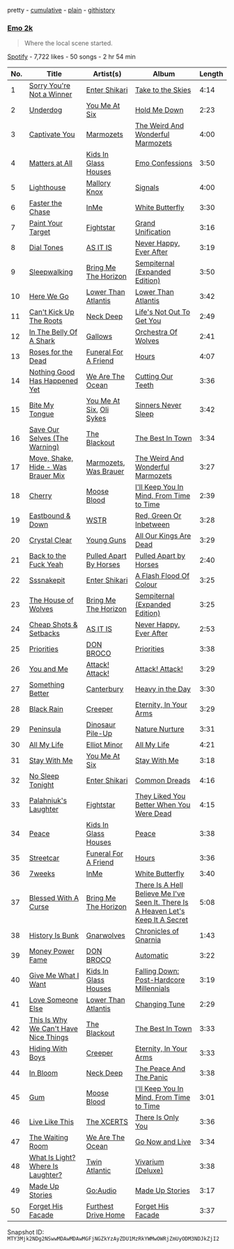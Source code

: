 pretty - [cumulative](/playlists/cumulative/37i9dQZF1DXdmNVJ304EF5.md) - [plain](/playlists/plain/37i9dQZF1DXdmNVJ304EF5) - [githistory](https://github.githistory.xyz/mackorone/spotify-playlist-archive/blob/main/playlists/plain/37i9dQZF1DXdmNVJ304EF5)

### [Emo 2k](https://open.spotify.com/playlist/37i9dQZF1DXdmNVJ304EF5)

> Where the local scene started.

[Spotify](https://open.spotify.com/user/spotify) - 7,722 likes - 50 songs - 2 hr 54 min

| No. | Title | Artist(s) | Album | Length |
|---|---|---|---|---|
| 1 | [Sorry You're Not a Winner](https://open.spotify.com/track/6PwxotrB99xgatKVzibmkz) | [Enter Shikari](https://open.spotify.com/artist/31jvzuB4ikftPQZJwrYfCF) | [Take to the Skies](https://open.spotify.com/album/5cO7wtkaJCY3SiV6g0MKHE) | 4:14 |
| 2 | [Underdog](https://open.spotify.com/track/4GMCZUi6cVQJ5wPWwJ36rW) | [You Me At Six](https://open.spotify.com/artist/1kNQXvepPjaPgUfeDAF2h6) | [Hold Me Down](https://open.spotify.com/album/5FakgYrhpMRNbQ9OaAP9YU) | 2:23 |
| 3 | [Captivate You](https://open.spotify.com/track/7msUsozEfRrk9ZDvk1ncgR) | [Marmozets](https://open.spotify.com/artist/3KEhhixoMshqSEJ71rS7w1) | [The Weird And Wonderful Marmozets](https://open.spotify.com/album/0g6Yixfp4y0wlDCY8ukhfp) | 4:00 |
| 4 | [Matters at All](https://open.spotify.com/track/4xcVz5h9ZArd4UG3EzDms1) | [Kids In Glass Houses](https://open.spotify.com/artist/0d630stEgFcD3GTKZPZFzY) | [Emo Confessions](https://open.spotify.com/album/1jNV367bAhq5M8szF4EG6f) | 3:50 |
| 5 | [Lighthouse](https://open.spotify.com/track/0VRmeU1YVF3044m1ByOR3m) | [Mallory Knox](https://open.spotify.com/artist/7bHTSvk96ULRLZPZr1SoCZ) | [Signals](https://open.spotify.com/album/37Yy9e50ytn0rWc2WpLmpR) | 4:00 |
| 6 | [Faster the Chase](https://open.spotify.com/track/3TyvUMUb5SG55CWxCwizoF) | [InMe](https://open.spotify.com/artist/6EXjdbEiqhPzodtf7MtVos) | [White Butterfly](https://open.spotify.com/album/6iBQRwQad8crW7TkoVZXcy) | 3:30 |
| 7 | [Paint Your Target](https://open.spotify.com/track/2luFHMQrq9yKgr1U8JubKH) | [Fightstar](https://open.spotify.com/artist/3CI0BdDDxe6D21RmqTB5fn) | [Grand Unification](https://open.spotify.com/album/1Y3M8nTpIKr1Vz8ufZthfC) | 3:16 |
| 8 | [Dial Tones](https://open.spotify.com/track/64WtHwNC5X0VzGfzA0IES3) | [AS IT IS](https://open.spotify.com/artist/3IXtskFMls8KXRipcIJT9y) | [Never Happy, Ever After](https://open.spotify.com/album/2fxvurudVER6VB5DBxo7S4) | 3:19 |
| 9 | [Sleepwalking](https://open.spotify.com/track/0gchQwxmBWj5no8NJ8b2yH) | [Bring Me The Horizon](https://open.spotify.com/artist/1Ffb6ejR6Fe5IamqA5oRUF) | [Sempiternal \(Expanded Edition\)](https://open.spotify.com/album/6IYPmM3xsOPL2XPSvf1ZAz) | 3:50 |
| 10 | [Here We Go](https://open.spotify.com/track/6jngGXpDL4VDaPUTAZebJf) | [Lower Than Atlantis](https://open.spotify.com/artist/1kF0gYnHLUJvFuPdoowO02) | [Lower Than Atlantis](https://open.spotify.com/album/25xQevIYTCKcvsw9fyZoDb) | 3:42 |
| 11 | [Can't Kick Up The Roots](https://open.spotify.com/track/1iKjPM2YygFxUqjUakAI4n) | [Neck Deep](https://open.spotify.com/artist/2TM0qnbJH4QPhGMCdPt7fH) | [Life's Not Out To Get You](https://open.spotify.com/album/3umOBqXWR9VnJTQoe9Qkkj) | 2:49 |
| 12 | [In The Belly Of A Shark](https://open.spotify.com/track/77Aq2TZHqT2qalPlcZIuOO) | [Gallows](https://open.spotify.com/artist/0LpwbxbT8dPiqUnul4ngzu) | [Orchestra Of Wolves](https://open.spotify.com/album/4kdf7PUYEUVsZ1yeBFVK6d) | 2:41 |
| 13 | [Roses for the Dead](https://open.spotify.com/track/6MVhQjz1SNN8IDTBlZwvwG) | [Funeral For A Friend](https://open.spotify.com/artist/4AbDWrmJPSOeIbT2Ou60ik) | [Hours](https://open.spotify.com/album/6ehpQ6J2cx9nlge4GlJcJ7) | 4:07 |
| 14 | [Nothing Good Has Happened Yet](https://open.spotify.com/track/4P4OboFVHRhISaaUgkNs8i) | [We Are The Ocean](https://open.spotify.com/artist/5RTzLFUNaRULfg2DPh5DPO) | [Cutting Our Teeth](https://open.spotify.com/album/6k7LABEa4IbFLMpCfHYxKb) | 3:36 |
| 15 | [Bite My Tongue](https://open.spotify.com/track/1FIWe0EWWE6D8soz2ZsMuM) | [You Me At Six](https://open.spotify.com/artist/1kNQXvepPjaPgUfeDAF2h6), [Oli Sykes](https://open.spotify.com/artist/1UXEXWWOTTZNlyFapwHDbW) | [Sinners Never Sleep](https://open.spotify.com/album/6qwklyZrZuJ7sQrRjGQAW8) | 3:42 |
| 16 | [Save Our Selves \(The Warning\)](https://open.spotify.com/track/3jme2RKgrkBcIs0wbwbc7B) | [The Blackout](https://open.spotify.com/artist/35b2hm2fvbdZnckJO6FijB) | [The Best In Town](https://open.spotify.com/album/0PtAekoQJNGjtrTfZFc6pp) | 3:34 |
| 17 | [Move, Shake, Hide \- Was Brauer Mix](https://open.spotify.com/track/5MrZ8zjALW5fsTjch9YLrT) | [Marmozets](https://open.spotify.com/artist/3KEhhixoMshqSEJ71rS7w1), [Was Brauer](https://open.spotify.com/artist/0FkFBPl6srrSG45Ihg1l0e) | [The Weird And Wonderful Marmozets](https://open.spotify.com/album/0g6Yixfp4y0wlDCY8ukhfp) | 3:27 |
| 18 | [Cherry](https://open.spotify.com/track/2HQY0sXTrBJCuxqJxbeMWB) | [Moose Blood](https://open.spotify.com/artist/5fEKZRCUa0JApec5Xy095q) | [I'll Keep You In Mind, From Time to Time](https://open.spotify.com/album/7aMvv0lYIhPyudfM1TmItV) | 2:39 |
| 19 | [Eastbound & Down](https://open.spotify.com/track/4Jl3syKPuB2YFZZhsSeniv) | [WSTR](https://open.spotify.com/artist/0ofhRkasSdhp6LUs7tFcF7) | [Red, Green Or Inbetween](https://open.spotify.com/album/4gw6oQ9Yk4m6mreJi6oGAV) | 3:28 |
| 20 | [Crystal Clear](https://open.spotify.com/track/1PLVyYmkSenOqxxYFxHaXw) | [Young Guns](https://open.spotify.com/artist/4v4qHupYi7eRJfkniHrp4Z) | [All Our Kings Are Dead](https://open.spotify.com/album/2Tnpi55ueYzTPBSMGXYVN0) | 3:29 |
| 21 | [Back to the Fuck Yeah](https://open.spotify.com/track/1Z3HppBWvZVtljguSS5v7k) | [Pulled Apart By Horses](https://open.spotify.com/artist/0AUkXuvc92Zd0E9qKbkfsy) | [Pulled Apart by Horses](https://open.spotify.com/album/1lxxfCmmdQeXoXPch8Yf6Y) | 2:40 |
| 22 | [Sssnakepit](https://open.spotify.com/track/6Jh59vr2EoZSvvBzyjZNpQ) | [Enter Shikari](https://open.spotify.com/artist/31jvzuB4ikftPQZJwrYfCF) | [A Flash Flood Of Colour](https://open.spotify.com/album/0BsWXEhcP7Ac7BbTETVRg6) | 3:25 |
| 23 | [The House of Wolves](https://open.spotify.com/track/7hntkdvG3jWdFKm7pGCCzd) | [Bring Me The Horizon](https://open.spotify.com/artist/1Ffb6ejR6Fe5IamqA5oRUF) | [Sempiternal \(Expanded Edition\)](https://open.spotify.com/album/6IYPmM3xsOPL2XPSvf1ZAz) | 3:25 |
| 24 | [Cheap Shots & Setbacks](https://open.spotify.com/track/1DrcPqNH1gFFwpramua8an) | [AS IT IS](https://open.spotify.com/artist/3IXtskFMls8KXRipcIJT9y) | [Never Happy, Ever After](https://open.spotify.com/album/2fxvurudVER6VB5DBxo7S4) | 2:53 |
| 25 | [Priorities](https://open.spotify.com/track/2ByZVBUQhrxbZEmypji1sw) | [DON BROCO](https://open.spotify.com/artist/1aOt6LvXOV6I8dv1A5Diia) | [Priorities](https://open.spotify.com/album/3hRE5kwKGasVPXvcIpx2xv) | 3:38 |
| 26 | [You and Me](https://open.spotify.com/track/4teaJNIUP8RMA2OcHhqDqB) | [Attack! Attack!](https://open.spotify.com/artist/4HOWDpO1ArHk06PuTclz4I) | [Attack! Attack!](https://open.spotify.com/album/37ozRqJEZVteFSWWe3hX5R) | 3:29 |
| 27 | [Something Better](https://open.spotify.com/track/49p2lVw2SIn1cCfjaBptQo) | [Canterbury](https://open.spotify.com/artist/2xnkhppPrflQ02TWRtIthQ) | [Heavy in the Day](https://open.spotify.com/album/281202APzTHOf2hs6RFcmr) | 3:30 |
| 28 | [Black Rain](https://open.spotify.com/track/61tbGU7nPxiPeB0vdSrCtw) | [Creeper](https://open.spotify.com/artist/0nV7SiEIVtPLTSJ6NwWDGj) | [Eternity, In Your Arms](https://open.spotify.com/album/4Q3AGdThgRrZmYaFtDbWmP) | 3:29 |
| 29 | [Peninsula](https://open.spotify.com/track/0xP7KHjAjhW9rHDbT2lFnm) | [Dinosaur Pile\-Up](https://open.spotify.com/artist/4MQsNhP9u10g1xuxaJBF0S) | [Nature Nurture](https://open.spotify.com/album/01DDYdMREqxZO2ZZs1w0zk) | 3:31 |
| 30 | [All My Life](https://open.spotify.com/track/2VCGSZFyT6M6IdTm6gTkgu) | [Elliot Minor](https://open.spotify.com/artist/2KvBmoT8NJfNCXZXw7Trh4) | [All My Life](https://open.spotify.com/album/2XhOgNYqTGSCYIG9L6qtDO) | 4:21 |
| 31 | [Stay With Me](https://open.spotify.com/track/2if2ZfIY26NB8bFeGAxWGD) | [You Me At Six](https://open.spotify.com/artist/1kNQXvepPjaPgUfeDAF2h6) | [Stay With Me](https://open.spotify.com/album/0fsWxXjjgHAnFLCEAGWHS5) | 3:18 |
| 32 | [No Sleep Tonight](https://open.spotify.com/track/0kkvGHFs7oTdfItBF4n1hW) | [Enter Shikari](https://open.spotify.com/artist/31jvzuB4ikftPQZJwrYfCF) | [Common Dreads](https://open.spotify.com/album/1NuzPVEhVfDYdu49gmxrzd) | 4:16 |
| 33 | [Palahniuk's Laughter](https://open.spotify.com/track/4cpQ7ORCRYxBqzFyPkR4z3) | [Fightstar](https://open.spotify.com/artist/3CI0BdDDxe6D21RmqTB5fn) | [They Liked You Better When You Were Dead](https://open.spotify.com/album/5ZbCUHOohVzwi7A6yrSJtj) | 4:15 |
| 34 | [Peace](https://open.spotify.com/track/1tP5jKPJ4l4WnsW4UKeC36) | [Kids In Glass Houses](https://open.spotify.com/artist/0d630stEgFcD3GTKZPZFzY) | [Peace](https://open.spotify.com/album/0Qgx5EXUV1hdB6Ho9LAYdD) | 3:38 |
| 35 | [Streetcar](https://open.spotify.com/track/3QvcNLv6ljvuU1KD7dSINg) | [Funeral For A Friend](https://open.spotify.com/artist/4AbDWrmJPSOeIbT2Ou60ik) | [Hours](https://open.spotify.com/album/6ehpQ6J2cx9nlge4GlJcJ7) | 3:36 |
| 36 | [7weeks](https://open.spotify.com/track/1DCJtoUtWP3yfcfvsjOrnJ) | [InMe](https://open.spotify.com/artist/6EXjdbEiqhPzodtf7MtVos) | [White Butterfly](https://open.spotify.com/album/6iBQRwQad8crW7TkoVZXcy) | 3:40 |
| 37 | [Blessed With A Curse](https://open.spotify.com/track/2ZBSHZbhygozCphHUOqJQF) | [Bring Me The Horizon](https://open.spotify.com/artist/1Ffb6ejR6Fe5IamqA5oRUF) | [There Is A Hell Believe Me I've Seen It\. There Is A Heaven Let's Keep It A Secret](https://open.spotify.com/album/2BxDLAnw4QPcs8U4r1StrI) | 5:08 |
| 38 | [History Is Bunk](https://open.spotify.com/track/2TugrCuKJNhsUKKCgzqhQC) | [Gnarwolves](https://open.spotify.com/artist/3dsBRiySuhVwZcFv1qsNbd) | [Chronicles of Gnarnia](https://open.spotify.com/album/47ruB75LFAlmpgseXW56hn) | 1:43 |
| 39 | [Money Power Fame](https://open.spotify.com/track/6Y2hhxh7Abr3Xtg7qM9Dz0) | [DON BROCO](https://open.spotify.com/artist/1aOt6LvXOV6I8dv1A5Diia) | [Automatic](https://open.spotify.com/album/2HbNC0hBybJ97pzOcEtgW1) | 3:22 |
| 40 | [Give Me What I Want](https://open.spotify.com/track/76RjI93JiNnMWvqVjAyjWV) | [Kids In Glass Houses](https://open.spotify.com/artist/0d630stEgFcD3GTKZPZFzY) | [Falling Down: Post\-Hardcore Millennials](https://open.spotify.com/album/2vSfyYHhmKtMmZ5ESQTIB4) | 3:19 |
| 41 | [Love Someone Else](https://open.spotify.com/track/1tofp6uffkJvUAy3yoC1Tp) | [Lower Than Atlantis](https://open.spotify.com/artist/1kF0gYnHLUJvFuPdoowO02) | [Changing Tune](https://open.spotify.com/album/2mw1ppe4S1ijmVTdF5iuCe) | 2:29 |
| 42 | [This Is Why We Can't Have Nice Things](https://open.spotify.com/track/0pyRskqEB2Qri4epmXbya4) | [The Blackout](https://open.spotify.com/artist/35b2hm2fvbdZnckJO6FijB) | [The Best In Town](https://open.spotify.com/album/0PtAekoQJNGjtrTfZFc6pp) | 3:33 |
| 43 | [Hiding With Boys](https://open.spotify.com/track/3quA6NYHEI2n2pLZvjc3LB) | [Creeper](https://open.spotify.com/artist/0nV7SiEIVtPLTSJ6NwWDGj) | [Eternity, In Your Arms](https://open.spotify.com/album/4Q3AGdThgRrZmYaFtDbWmP) | 3:33 |
| 44 | [In Bloom](https://open.spotify.com/track/0lgiIwUU7Y10uXfKkgXdjk) | [Neck Deep](https://open.spotify.com/artist/2TM0qnbJH4QPhGMCdPt7fH) | [The Peace And The Panic](https://open.spotify.com/album/76NbbdvTc4yP50p5m4u9H3) | 3:38 |
| 45 | [Gum](https://open.spotify.com/track/0ty8clX5vC9cc08KqywES5) | [Moose Blood](https://open.spotify.com/artist/5fEKZRCUa0JApec5Xy095q) | [I'll Keep You In Mind, From Time to Time](https://open.spotify.com/album/7aMvv0lYIhPyudfM1TmItV) | 3:01 |
| 46 | [Live Like This](https://open.spotify.com/track/4Vt9jIvA2OSFZ7V1UKYDyy) | [The XCERTS](https://open.spotify.com/artist/7sKlSlGo7d1D3dhFYKO0Y5) | [There Is Only You](https://open.spotify.com/album/1PVASk4Wj9YoOlllQgDUoL) | 3:36 |
| 47 | [The Waiting Room](https://open.spotify.com/track/576dgVw2PVAX58Sc2lEU7U) | [We Are The Ocean](https://open.spotify.com/artist/5RTzLFUNaRULfg2DPh5DPO) | [Go Now and Live](https://open.spotify.com/album/44GnKNNOe8FHcYp8Ehs5wt) | 3:34 |
| 48 | [What Is Light? Where Is Laughter?](https://open.spotify.com/track/7kGLFYBvviGs2wnDTEPYEU) | [Twin Atlantic](https://open.spotify.com/artist/4A9xtvezlouTD7H0kyUje9) | [Vivarium \(Deluxe\)](https://open.spotify.com/album/37nYXtPf5sghHSBadTY4bz) | 3:38 |
| 49 | [Made Up Stories](https://open.spotify.com/track/2ZdymrlU6m5hlw4IIcHJPp) | [Go:Audio](https://open.spotify.com/artist/6ucXCSUlJfLhpAYhyO9S50) | [Made Up Stories](https://open.spotify.com/album/1TDScbF70yfakqo72tzgDr) | 3:17 |
| 50 | [Forget His Facade](https://open.spotify.com/track/2ryH0f8E3gLqZyEXGmin27) | [Furthest Drive Home](https://open.spotify.com/artist/1gQmSu1aiJweUuHVPtCjMM) | [Forget His Facade](https://open.spotify.com/album/4JbmVyJYKsN7WaAQBvURiZ) | 3:37 |

Snapshot ID: `MTY3Mjk2NDg2NSwwMDAwMDAwMGFjNGZkYzAyZDU1MzRkYWMwOWRjZmUyODM3NDJkZjI2`
